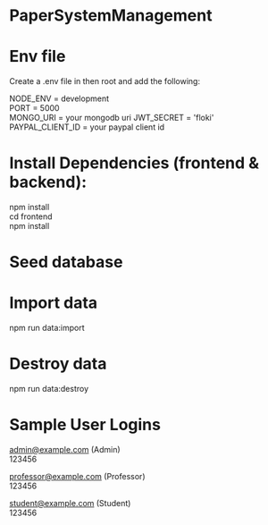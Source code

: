 # PaperSystemManagement  

# Env file   
Create a .env file in then root and add the following:  
  
NODE_ENV = development  
PORT = 5000  
MONGO_URI = your mongodb uri 
JWT_SECRET = 'floki'  
PAYPAL_CLIENT_ID = your paypal client id  

# Install Dependencies (frontend & backend):

npm install  
cd frontend  
npm install  

# Seed database

# Import data  
npm run data:import  

# Destroy data  
npm run data:destroy  

# Sample User Logins  

admin@example.com (Admin)  
123456  
  
professor@example.com (Professor)  
123456  
  
student@example.com (Student)  
123456  

